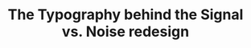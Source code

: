 ---
title: "The Typography behind the Signal vs. Noise redesign"
origin: svn
category: thinks
permalink: http://37signals.com/svn/posts/3285-the-typography-and-layout-behind-the-new-signal-vs-noise-redesign
---